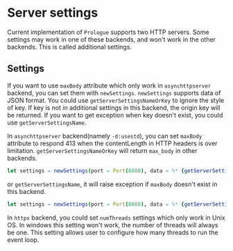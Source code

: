 # Server settings
Current implementation of `Prologue` supports two HTTP servers. Some settings may work in one of these backends, and won't work in the other backends. This is called additional settings.

## Settings

If you want to use `maxBody` attribute which only work in `asynchttpserver` backend, you can set them with `newSettings`. `newSettings` supports data of JSON format. You could use `getServerSettingsNameOrKey` to ignore the style of key. If key is not in additional settings in this backend, the origin key will be returned. If you want to get exception when key doesn't exist, you could use 
`getServerSettingsName`.

In `asynchttpserver` backend(namely `-d:usestd`), you can set `maxBody` attribute to respond 413 when the contentLength in HTTP headers is over limitation. `getServerSettingsNameOrKey` will return `max_body` in other backends.

```nim
let settings = newSettings(port = Port(8080), data = %* {getServerSettingsNameOrKey("max_body"): 1000})
```

or `getServerSettingsName`, it will raise exception if `maxBody` doesn't exist in this backend.

```nim
let settings = newSettings(port = Port(8080), data = %* {getServerSettingsName("maxBody"): 1000})
```

In `httpx` backend, you could set `numThreads` settings which only work in Unix OS. In windows this setting won't work, the number of threads will always be one. This setting allows user to configure how many threads to run the event loop.
